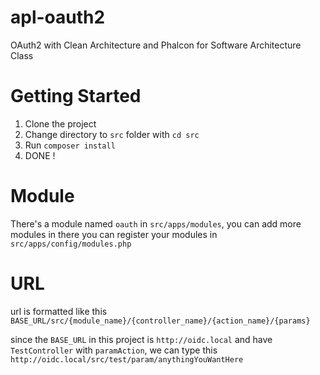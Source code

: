 # apl-oauth2
OAuth2 with Clean Architecture and Phalcon for Software Architecture Class

# Getting Started
1. Clone the project
2. Change directory to `src` folder with ```cd src```
3. Run ```composer install```
4. DONE !

# Module
There's a module named `oauth` in  `src/apps/modules`, you can add more modules in there
you can register your modules in `src/apps/config/modules.php`

# URL
url is formatted like this
`BASE_URL/src/{module_name}/{controller_name}/{action_name}/{params}`

since the `BASE_URL` in this project is `http://oidc.local` and have `TestController` with `paramAction`, we can type this
`http://oidc.local/src/test/param/anythingYouWantHere`
